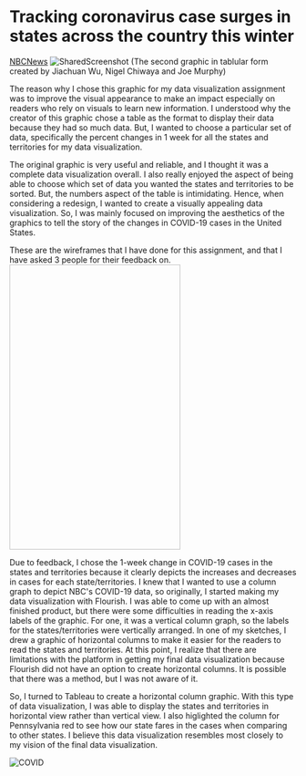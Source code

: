 # Tracking coronavirus case surges in states across the country this winter

  [NBCNews](https://www.nbcnews.com/news/us-news/tracking-coronavirus-case-surges-states-across-country-winter-n1247103)
![SharedScreenshot](https://user-images.githubusercontent.com/78512051/108648423-3399ef80-7489-11eb-862a-bca3de39a8a6.jpg)
(The second graphic in tablular form created by Jiachuan Wu, Nigel Chiwaya and Joe Murphy)

The reason why I chose this graphic for my data visualization assignment was to improve the visual appearance to make an impact especially on readers who rely on visuals to learn new information. I understood why the creator of this graphic chose a table as the format to display their data because they had so much data. But, I wanted to choose a particular set of data, specifically the percent changes in 1 week for all the states and territories for my data visualization. 

The original graphic is very useful and reliable, and I thought it was a complete data visualization overall. I also really enjoyed the aspect of being able to choose which set of data you wanted the states and territories to be sorted. But, the numbers aspect of the table is intimidating. Hence, when considering a redesign, I wanted to create a visually appealing data visualization. So, I was mainly focused on improving the aesthetics of the graphics to tell the story of the changes in COVID-19 cases in the United States. 

These are the wireframes that I have done for this assignment, and that I have asked 3 people for their feedback on.
<img scr="https://user-images.githubusercontent.com/78512051/110216684-7cd14280-7e7e-11eb-9b6e-add650ac9a5c.jpg" width="300" height="500" >

Due to feedback, I chose the 1-week change in COVID-19 cases in the states and territories because it clearly depicts the increases and decreases in cases for each state/territories. I knew that I wanted to use a column graph to depict NBC's COVID-19 data, so originally, I started making my data visualization with Flourish. I was able to come up with an almost finished product, but there were some difficulties in reading the x-axis labels of the graphic. For one, it was a vertical column graph, so the labels for the states/territories were vertically arranged. In one of my sketches, I drew a graphic of horizontal columns to make it easier for the readers to read the states and territories. At this point, I realize that there are limitations with the platform in getting my final data visualization because Flourish did not have an option to create horizontal columns. It is possible that there was a method, but I was not aware of it.

So, I turned to Tableau to create a horizontal column graphic. With this type of data visualization, I was able to display the states and territories in horizontal view rather than vertical view. I also higlighted the column for Pennsylvania red to see how our state fares in the cases when comparing to other states. I believe this data visualization resembles most closely to my vision of the final data visualization. 

![COVID](https://user-images.githubusercontent.com/78512051/108648654-cdfa3300-7489-11eb-8b62-d5b3c8b35a71.png)
